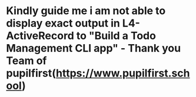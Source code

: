 # Kindly guide me i am not able to  display exact output in L4-ActiveRecord   to  "Build a Todo Management CLI app"  -  Thank you Team of pupilfirst(https://www.pupilfirst.school)
